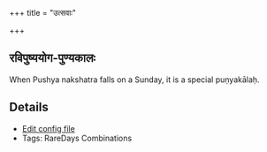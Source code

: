 +++
title = "उत्सवाः"

+++
## रविपुष्ययोग-पुण्यकालः

When Pushya nakshatra falls on a Sunday, it is a special puṇyakālaḥ.

## Details
- [Edit config file](https://github.com/sanskrit-coders/adyatithi/tree/master/time_focus/misc_combinations/description_only/ravipuSyayOga-puNyakAlaH.toml)
- Tags: RareDays Combinations

